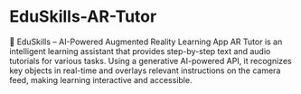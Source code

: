 # EduSkills-AR-Tutor
📱 EduSkills – AI-Powered Augmented Reality Learning App AR Tutor is an intelligent learning assistant that provides step-by-step text and audio tutorials for various tasks. Using a generative AI-powered API, it recognizes key objects in real-time and overlays relevant instructions on the camera feed, making learning interactive and accessible.
